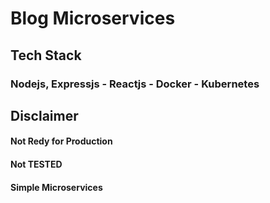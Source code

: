 # Blog Microservices

## Tech Stack
### Nodejs, Expressjs - Reactjs - Docker - Kubernetes

## Disclaimer
#### Not Redy for Production
#### Not TESTED
#### Simple Microservices
